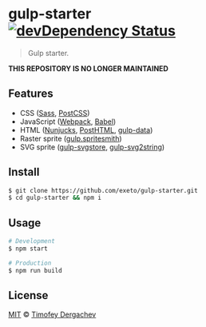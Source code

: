 # gulp-starter [![devDependency Status][dev-depstat-image]][dev-depstat-url]

> Gulp starter.

**THIS REPOSITORY IS NO LONGER MAINTAINED**

## Features

- CSS ([Sass](http://sass-lang.com/), [PostCSS](https://github.com/postcss/postcss))
- JavaScript ([Webpack](https://webpack.github.io/), [Babel](http://babeljs.io/))
- HTML ([Nunjucks](https://mozilla.github.io/nunjucks/), [PostHTML](https://github.com/posthtml/posthtml), [gulp-data](https://github.com/colynb/gulp-data))
- Raster sprite ([gulp.spritesmith](https://github.com/twolfson/gulp.spritesmith))
- SVG sprite ([gulp-svgstore](https://github.com/w0rm/gulp-svgstore), [gulp-svg2string](https://github.com/exeto/gulp-svg2string))

## Install

```bash
$ git clone https://github.com/exeto/gulp-starter.git
$ cd gulp-starter && npm i
```

## Usage

```bash
# Development
$ npm start

# Production
$ npm run build
```

## License

[MIT](LICENSE.md) © [Timofey Dergachev](http://exeto.me/)

[dev-depstat-url]: https://david-dm.org/exeto/gulp-starter#info=devDependencies
[dev-depstat-image]: https://img.shields.io/david/dev/exeto/gulp-starter.svg?style=flat-square
